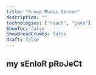 ```yaml
---
title: "Group Music Server"
description: ""
technologies: ["react", "java"]
ShowToc: false
ShowBreadCrumbs: false
draft: false
---
```


## my sEnIoR pRoJeCt